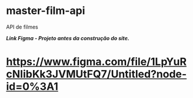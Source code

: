 # master-film-api
 API de filmes

***Link Figma - Projeto antes da construção do site.***
# https://www.figma.com/file/1LpYuRcNIibKk3JVMUtFQ7/Untitled?node-id=0%3A1 